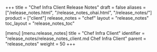 +++
title = "Chef Infra Client Release Notes"
draft = false
aliases = ["/release_notes.html", "/release_notes_ohai.html", "/release_notes/"]
product = ["client"]
release_notes = "chef"
layout = "release_notes"
toc_layout = "release_notes_toc"

[menu]
  [menu.release_notes]
    title = "Chef Infra Client"
    identifier = "release_notes/release_notes_client.md Chef Infra Client"
    parent = "release_notes"
    weight = 50
+++
